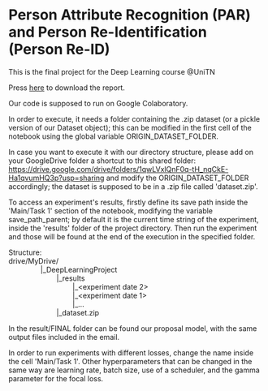 # Person Attribute Recognition (PAR) and Person Re-Identification (Person Re-ID)

This is the final project for the Deep Learning course @UniTN

Press [here](https://github.com/SimoneCaldarella/Person_ReID/blob/main/Report.pdf) to download the report.

Our code is supposed to run on Google Colaboratory.

In order to execute, it needs a folder containing the .zip dataset (or a pickle version of our Dataset object); this
can be modified in the first cell of the notebook using the global variable ORIGIN_DATASET_FOLDER.

In case you want to execute it with our directory structure, please add on your GoogleDrive folder a shortcut to this shared folder:
	https://drive.google.com/drive/folders/1qwLVxlQnF0q-tH_nqCkE-Ha1qvumHQ3p?usp=sharing
and modify the ORIGIN_DATASET_FOLDER accordingly; the dataset is supposed to be in a .zip file called 'dataset.zip'.

To access an experiment's results, firstly define its save path inside the 'Main/Task 1' section of the notebook, 
modifying the variable save_path_parent; by default it is the current time string of the experiment, inside the 'results' folder
of the project directory. Then run the experiment and those will be found at the end of the execution in the specified folder.

Structure:\
drive/MyDrive/\
&nbsp;&nbsp;&nbsp;&nbsp;&nbsp;&nbsp;&nbsp;&nbsp;&nbsp;&nbsp;&nbsp;&nbsp;&nbsp;&nbsp;&nbsp;&nbsp;|\_DeepLearningProject\
&nbsp;&nbsp;&nbsp;&nbsp;&nbsp;&nbsp;&nbsp;&nbsp;&nbsp;&nbsp;&nbsp;&nbsp;&nbsp;&nbsp;&nbsp;&nbsp;&nbsp;&nbsp;&nbsp;&nbsp;&nbsp;&nbsp;&nbsp;&nbsp;|\_results\
&nbsp;&nbsp;&nbsp;&nbsp;&nbsp;&nbsp;&nbsp;&nbsp;&nbsp;&nbsp;&nbsp;&nbsp;&nbsp;&nbsp;&nbsp;&nbsp;&nbsp;&nbsp;&nbsp;&nbsp;&nbsp;&nbsp;&nbsp;&nbsp;&nbsp;&nbsp;&nbsp;&nbsp;&nbsp;&nbsp;&nbsp;&nbsp;|\_<experiment date 2>\
&nbsp;&nbsp;&nbsp;&nbsp;&nbsp;&nbsp;&nbsp;&nbsp;&nbsp;&nbsp;&nbsp;&nbsp;&nbsp;&nbsp;&nbsp;&nbsp;&nbsp;&nbsp;&nbsp;&nbsp;&nbsp;&nbsp;&nbsp;&nbsp;&nbsp;&nbsp;&nbsp;&nbsp;&nbsp;&nbsp;&nbsp;&nbsp;|\_<experiment date 1>\
&nbsp;&nbsp;&nbsp;&nbsp;&nbsp;&nbsp;&nbsp;&nbsp;&nbsp;&nbsp;&nbsp;&nbsp;&nbsp;&nbsp;&nbsp;&nbsp;&nbsp;&nbsp;&nbsp;&nbsp;&nbsp;&nbsp;&nbsp;&nbsp;&nbsp;&nbsp;&nbsp;&nbsp;&nbsp;&nbsp;&nbsp;&nbsp;|\_...\
&nbsp;&nbsp;&nbsp;&nbsp;&nbsp;&nbsp;&nbsp;&nbsp;&nbsp;&nbsp;&nbsp;&nbsp;&nbsp;&nbsp;&nbsp;&nbsp;&nbsp;&nbsp;&nbsp;&nbsp;&nbsp;&nbsp;&nbsp;&nbsp;|\_dataset.zip

In the result/FINAL folder can be found our proposal model, with the same output files included in the email.

In order to run experiments with different losses, change the name inside the cell 'Main/Task 1'. Other hyperparameters that can be changed in the 
same way are learning rate, batch size, use of a scheduler, and the gamma parameter for the focal loss.
